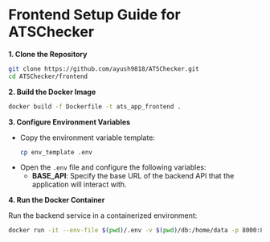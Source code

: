 # Frontend Setup Guide for ATSChecker



**1. Clone the Repository**

```bash
git clone https://github.com/ayush9818/ATSChecker.git
cd ATSChecker/frontend
```

**2. Build the Docker Image**
```bash
docker build -f Dockerfile -t ats_app_frontend .
```

**3. Configure Environment Variables**

- Copy the environment variable template:
    ```bash
    cp env_template .env
    ```
- Open the `.env` file and configure the following variables:
   - **BASE_API**: Specify the base URL of the backend API that the application will interact with.

**4. Run the Docker Container**

Run the backend service in a containerized environment:
```bash
docker run -it --env-file $(pwd)/.env -v $(pwd)/db:/home/data -p 8000:8000 ats_app_frontend
```
